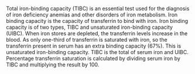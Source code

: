 Total iron-binding capacity (TIBC) is an essential test used for the diagnosis of iron deficiency anemias and other disorders of iron metabolism. Iron binding capacity is the capacity of transferrin to bind with iron. Iron binding capacity is of two types, TIBC and unsaturated iron-binding capacity (UIBC). When iron stores are depleted, the transferrin levels increase in the blood. As only one-third of transferrin is saturated with iron, so the transferrin present in serum has an extra binding capacity (67%). This is unsaturated iron-binding capacity. TIBC is the total of serum iron and UIBC. Percentage transferrin saturation is calculated by dividing serum iron by TIBC and multiplying the result by 100.